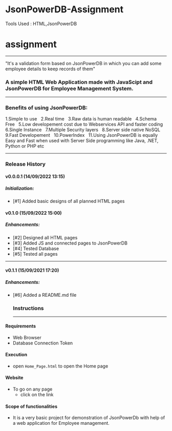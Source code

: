 # JsonPowerDB-Assignment
Tools Used : HTML,JsonPowerDB
# assignment
---------------------

"It's a validation form based on JsonPowerDB in which you can add some employee details to keep records of them"
  ### A simple **HTML Web Application** made with **JavaScipt** and **JsonPowerDB** for **Employee Management System**.

----
  
### Benefits of using JsonPowerDB: 
   1.Simple to use &nbsp;
   2.Real time &nbsp;
   3.Raw data is human readable &nbsp;
   4.Schema Free &nbsp;
   5.Low developement cost due to Webservices API and faster coding &nbsp;
   6.Single Instance &nbsp;
   7.Multiple Security layers &nbsp;
   8.Server side native NoSQL &nbsp;
   9.Fast Developement &nbsp;
   10.PowerIndex &nbsp;
   11.Using JsonPowerDB is equally Easy and Fast when used with Server Side programming like Java, .NET, Python or PHP etc&nbsp;
  
  ------
 ### Release History
#### v0.0.0.1 (14/09/2022 13:15)
##### Initialization:
- [#1] Added basic designs of all planned HTML pages

 #### v0.1.0 (15/09/2022 15:00)
##### Enhancements:
- [#2] Designed all HTML pages
- [#3] Added JS and connected pages to JsonPowerDB
- [#4] Tested Database
- [#5] Tested all pages
---
#### v0.1.1 (15/09/2021 17:20)
##### Enhancements:
- [#6] Added a README.md file


   
  ### Instructions
  _____________________
#### Requirements
  * Web Browser
  * Database Connection Token
  
#### Execution
* open `Home_Page.html` to open the Home page

#### Website
* To go on any page
  * click on the link

#### Scope of functionalities
* It is a very basic project for demonstration of JsonPowerDb with help of a web application for Employee management. 


                                       

